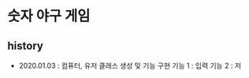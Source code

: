 <h1>숫자 야구 게임</h1>


<h2>history</h2>
<ul> 
    <li>
        2020.01.03 : 컴퓨터, 유저 클래스 생성 및 기능 구현
          기능 1 : 입력
          기능 2 : 저
    </li>
</ul>
